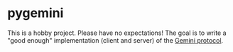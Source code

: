 # pygemini

This is a hobby project. Please have no expectations! The goal is to write a "good enough" implementation (client and server) of the [Gemini protocol](https://gemini.circumlunar.space/).